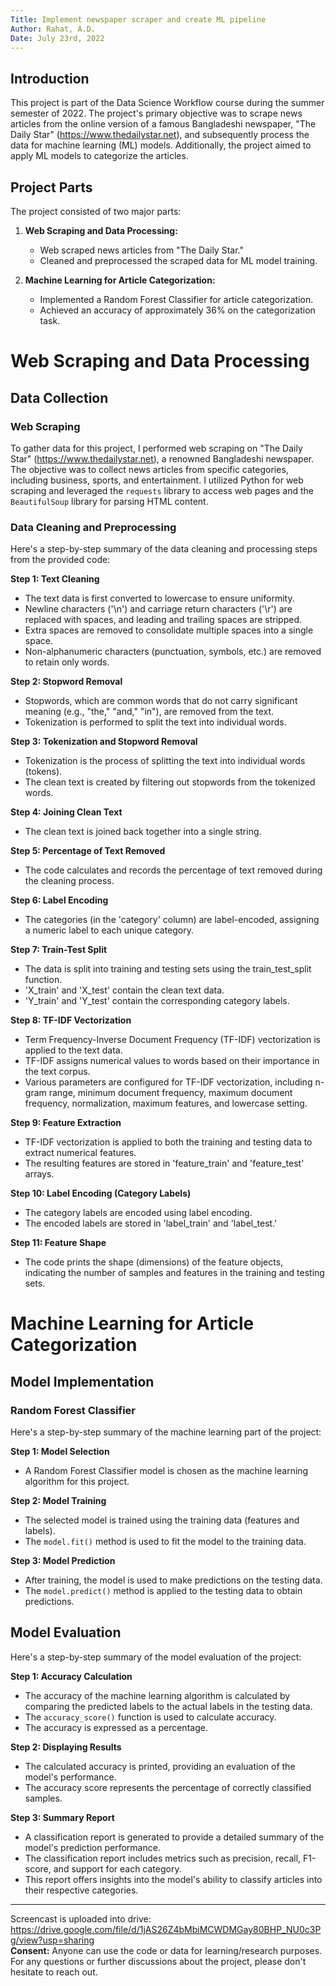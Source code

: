 ```yaml
---
Title: Implement newspaper scraper and create ML pipeline
Author: Rahat, A.D.
Date: July 23rd, 2022
---
```



## Introduction

This project is part of the Data Science Workflow course during the summer semester of 2022. The project's primary objective was to scrape news articles from the online version of a famous Bangladeshi newspaper, "The Daily Star" (https://www.thedailystar.net), and subsequently process the data for machine learning (ML) models. Additionally, the project aimed to apply ML models to categorize the articles.

## Project Parts
The project consisted of two major parts:

1. **Web Scraping and Data Processing:**
   - Web scraped news articles from "The Daily Star."
   - Cleaned and preprocessed the scraped data for ML model training.
   
2. **Machine Learning for Article Categorization:**
   - Implemented a Random Forest Classifier for article categorization.
   - Achieved an accuracy of approximately 36% on the categorization task.

# Web Scraping and Data Processing

## Data Collection

### Web Scraping
To gather data for this project, I performed web scraping on "The Daily Star" (https://www.thedailystar.net), a renowned Bangladeshi newspaper. The objective was to collect news articles from specific categories, including business, sports, and entertainment. I utilized Python for web scraping and leveraged the `requests` library to access web pages and the `BeautifulSoup` library for parsing HTML content.


### Data Cleaning and Preprocessing
Here's a step-by-step summary of the data cleaning and processing steps from the provided code:

**Step 1: Text Cleaning**
- The text data is first converted to lowercase to ensure uniformity.
- Newline characters ('\n') and carriage return characters ('\r') are replaced with spaces, and leading and trailing spaces are stripped.
- Extra spaces are removed to consolidate multiple spaces into a single space.
- Non-alphanumeric characters (punctuation, symbols, etc.) are removed to retain only words.

**Step 2: Stopword Removal**
- Stopwords, which are common words that do not carry significant meaning (e.g., "the," "and," "in"), are removed from the text.
- Tokenization is performed to split the text into individual words.

**Step 3: Tokenization and Stopword Removal**
- Tokenization is the process of splitting the text into individual words (tokens).
- The clean text is created by filtering out stopwords from the tokenized words.

**Step 4: Joining Clean Text**
- The clean text is joined back together into a single string.

**Step 5: Percentage of Text Removed**
- The code calculates and records the percentage of text removed during the cleaning process.

**Step 6: Label Encoding**
- The categories (in the 'category' column) are label-encoded, assigning a numeric label to each unique category.

**Step 7: Train-Test Split**
- The data is split into training and testing sets using the train_test_split function.
- 'X_train' and 'X_test' contain the clean text data.
- 'Y_train' and 'Y_test' contain the corresponding category labels.

**Step 8: TF-IDF Vectorization**
- Term Frequency-Inverse Document Frequency (TF-IDF) vectorization is applied to the text data.
- TF-IDF assigns numerical values to words based on their importance in the text corpus.
- Various parameters are configured for TF-IDF vectorization, including n-gram range, minimum document frequency, maximum document frequency, normalization, maximum features, and lowercase setting.

**Step 9: Feature Extraction**
- TF-IDF vectorization is applied to both the training and testing data to extract numerical features.
- The resulting features are stored in 'feature_train' and 'feature_test' arrays.

**Step 10: Label Encoding (Category Labels)**
- The category labels are encoded using label encoding.
- The encoded labels are stored in 'label_train' and 'label_test.'

**Step 11: Feature Shape**
- The code prints the shape (dimensions) of the feature objects, indicating the number of samples and features in the training and testing sets.


# Machine Learning for Article Categorization

## Model Implementation

### Random Forest Classifier

Here's a step-by-step summary of the machine learning part of the project:

**Step 1: Model Selection**
- A Random Forest Classifier model is chosen as the machine learning algorithm for this project.

**Step 2: Model Training**
- The selected model is trained using the training data (features and labels).
- The `model.fit()` method is used to fit the model to the training data.

**Step 3: Model Prediction**
- After training, the model is used to make predictions on the testing data.
- The `model.predict()` method is applied to the testing data to obtain predictions.


## Model Evaluation
Here's a step-by-step summary of the model evaluation of the project:

**Step 1: Accuracy Calculation**
- The accuracy of the machine learning algorithm is calculated by comparing the predicted labels to the actual labels in the testing data.
- The `accuracy_score()` function is used to calculate accuracy.
- The accuracy is expressed as a percentage.

**Step 2: Displaying Results**
- The calculated accuracy is printed, providing an evaluation of the model's performance.
- The accuracy score represents the percentage of correctly classified samples.

**Step 3: Summary Report**
- A classification report is generated to provide a detailed summary of the model's prediction performance.
- The classification report includes metrics such as precision, recall, F1-score, and support for each category.
- This report offers insights into the model's ability to classify articles into their respective categories.

---

Screencast is uploaded into drive: https://drive.google.com/file/d/1jAS26Z4bMbiMCWDMGay80BHP_NU0c3Pg/view?usp=sharing <br>
**Consent:** Anyone can use the code or data for learning/research purposes. <br> 
For any questions or further discussions about the project, please don't hesitate to reach out. <br>
